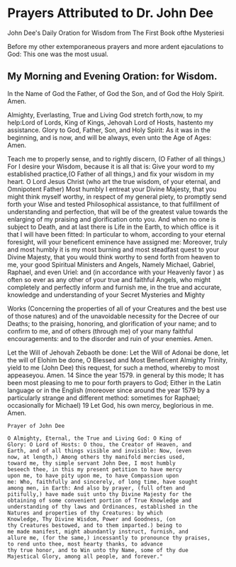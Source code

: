# Prayers Attributed to Dr. John Dee
John Dee's Daily Oration for Wisdom from The First Book ofthe Mysteriesi


Before my other extemporaneous prayers and more ardent ejaculations to God: 
This one was the most usual.

## My Morning and Evening Oration: for Wisdom.

In the Name of God the Father, of God the Son, and of God the Holy Spirit. Amen. 

Almighty, Everlasting, True and Living God stretch forth,now, to my help:Lord of 
Lords, King of Kings, Jehovah Lord of Hosts, hastento my assistance. Glory to God, 
Father, Son, and Holy Spirit: As it was in the beginning, and is now, and will be 
always, even unto the Age of Ages: Amen.

Teach me to properly sense, and to rightly discern, (O Father of all things,) 
For I desire your Wisdom, because it is
all that is: Give your word to my established practice,(O 
Father of all things,) and fix your wisdom in my heart. O Lord Jesus 
Christ (who art the true wisdom, of your
eternal, and Omnipotent Father) Most humbly I entreat your
Divine Majesty, that you might think myself worthy, in respect of my 
general piety, to promptly send forth your
Wise and tested Philosophical assistance, to that fulfillment
of understanding and perfection, that will be of the greatest
value towards the enlarging of my praising and glorification
onto you. And when no one is subject to Death, and at last
there is Life in the Earth, to which office is it that I will have
been fitted: In particular to whom, according to your eternal
foresight, will your beneficent eminence have assigned me:
Moreover, truly and most humbly it is my most burning and
most steadfast quest to your Divine Majesty, that you would
think worthy to send forth from heaven to me, your good
Spiritual Ministers and Angels, Namely Michael, Gabriel,
Raphael, and even Uriel: and (in accordance with your
Heavenly favor ) as often so ever as any other of your true
and faithful Angels, who might completely and perfectly
inform and furnish me, in the true and accurate, knowledge
and understanding of your Secret Mysteries and Mighty

Works (Concerning the properties of all of your Creatures
and the best use of those natures) and of the unavoidable
necessity for the Decree of our Deaths; to the praising,
honoring, and glorification of your name; and to confirm to
me, and of others (through me) of your many faithful
encouragements: and to the disorder and ruin of your
enemies. Amen.

Let the Will of Jehovah Zebaoth be done: Let the Will of Adonai be done, let the will of Elohim be done, O Blessed
and Most Beneficent Almighty Trinity, yield to me (John Dee)
this request, for such a method, whereby to most appeaseyou. Amen.
14
Since the year 1579. in general by this mode;
It has been most pleasing to me to pour forth prayers to
God; Either in the Latin language or in the English
(moreover since around the year 1579 by a particularly
strange and different method: sometimes for Raphael;
occasionally for Michael)
19
Let God, his own mercy, beglorious in me. Amen.
~~~~~~~~~~~~~~~~~~~~~~~~~~~~~~~~~~~~~
Prayer of John Dee

O Almighty, Eternal, the True and Living God: O King of
Glory: O Lord of Hosts: O thou, the Creator of Heaven, and
Earth, and of all things visible and invisible: Now, (even
now, at length,) Among others thy manifold mercies used,
toward me, thy simple servant John Dee, I most humbly
beseech thee, in this my present petition to have mercy
upon me, to have pity upon me, to have Compassion upon
me: Who, faithfully and sincerely, of long time, have sought
among men, in Earth: And also by prayer, (full often and
pitifully,) have made suit unto thy Divine Majesty for the
obtaining of some convenient portion of True Knowledge and
understanding of thy laws and Ordinances, established in the
Natures and properties of thy Creatures: by which
Knowledge, Thy Divine Wisdom, Power and Goodness, (on
thy Creatures bestowed, and to them imparted.) being to
me made manifest, might abundantly instruct, furnish, and
allure me, (for the same,) incessantly to pronounce thy praises, 
to rend unto thee, most hearty thanks, to advance
thy true honor, and to Win unto thy Name, some of thy due
Majestical Glory, among all people, and forever."
